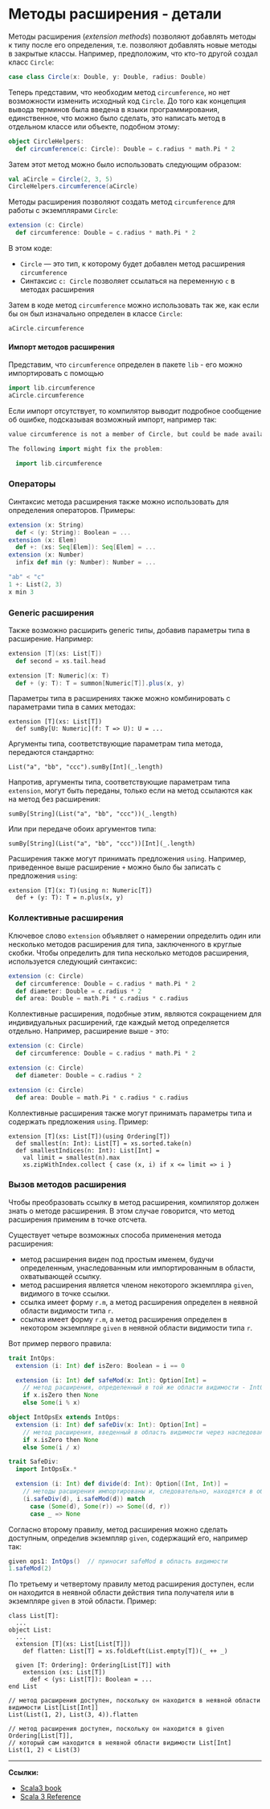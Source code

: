 # Методы расширения - детали

Методы расширения (_extension methods_) позволяют добавлять методы к типу после его определения, 
т.е. позволяют добавлять новые методы в закрытые классы. 
Например, предположим, что кто-то другой создал класс `Circle`:

```scala
case class Circle(x: Double, y: Double, radius: Double)
```

Теперь представим, что необходим метод `circumference`, но нет возможности изменить исходный код `Circle`. 
До того как концепция вывода терминов была введена в языки программирования, 
единственное, что можно было сделать, это написать метод в отдельном классе или объекте, подобном этому:

```scala
object CircleHelpers:
  def circumference(c: Circle): Double = c.radius * math.Pi * 2
```

Затем этот метод можно было использовать следующим образом:

```scala
val aCircle = Circle(2, 3, 5)
CircleHelpers.circumference(aCircle)
```

Методы расширения позволяют создать метод `circumference` для работы с экземплярами `Circle`:

```scala
extension (c: Circle)
  def circumference: Double = c.radius * math.Pi * 2
```

В этом коде:
- `Circle` — это тип, к которому будет добавлен метод расширения `circumference`
- Синтаксис `c: Circle` позволяет ссылаться на переменную `c` в методах расширения

Затем в коде метод `circumference` можно использовать так же, как если бы он был изначально определен в классе `Circle`:

```scala
aCircle.circumference
```

#### Импорт методов расширения

Представим, что `circumference` определен в пакете `lib` - его можно импортировать с помощью

```scala
import lib.circumference
aCircle.circumference
```

Если импорт отсутствует, то компилятор выводит подробное сообщение об ошибке, 
подсказывая возможный импорт, например так:

```scala
value circumference is not a member of Circle, but could be made available as an extension method.

The following import might fix the problem:

  import lib.circumference
```

### Операторы

Синтаксис метода расширения также можно использовать для определения операторов. Примеры:

```scala
extension (x: String)
  def < (y: String): Boolean = ...
extension (x: Elem)
  def +: (xs: Seq[Elem]): Seq[Elem] = ...
extension (x: Number)
  infix def min (y: Number): Number = ...

"ab" < "c"
1 +: List(2, 3)
x min 3
```

### Generic расширения

Также возможно расширить generic типы, добавив параметры типа в расширение. 
Например:

```scala
extension [T](xs: List[T])
  def second = xs.tail.head

extension [T: Numeric](x: T)
  def + (y: T): T = summon[Numeric[T]].plus(x, y)
```

Параметры типа в расширениях также можно комбинировать с параметрами типа в самих методах:

```
extension [T](xs: List[T])
  def sumBy[U: Numeric](f: T => U): U = ...
```

Аргументы типа, соответствующие параметрам типа метода, передаются стандартно:

```
List("a", "bb", "ccc").sumBy[Int](_.length)
```

Напротив, аргументы типа, соответствующие параметрам типа `extension`, могут быть переданы, 
только если на метод ссылаются как на метод без расширения:

```
sumBy[String](List("a", "bb", "ccc"))(_.length)
```

Или при передаче обоих аргументов типа:

```
sumBy[String](List("a", "bb", "ccc"))[Int](_.length)
```

Расширения также могут принимать предложения `using`. 
Например, приведенное выше расширение `+` можно было бы записать с предложения `using`:

```
extension [T](x: T)(using n: Numeric[T])
  def + (y: T): T = n.plus(x, y)
```

### Коллективные расширения

Ключевое слово `extension` объявляет о намерении определить один или несколько методов расширения для типа,
заключенного в круглые скобки.
Чтобы определить для типа несколько методов расширения, используется следующий синтаксис:

```scala
extension (c: Circle)
  def circumference: Double = c.radius * math.Pi * 2
  def diameter: Double = c.radius * 2
  def area: Double = math.Pi * c.radius * c.radius
```

Коллективные расширения, подобные этим, являются сокращением для индивидуальных расширений, 
где каждый метод определяется отдельно. 
Например, расширение выше - это:

```scala
extension (c: Circle)
  def circumference: Double = c.radius * math.Pi * 2

extension (c: Circle)
  def diameter: Double = c.radius * 2

extension (c: Circle)
  def area: Double = math.Pi * c.radius * c.radius
```

Коллективные расширения также могут принимать параметры типа и содержать предложения `using`. 
Пример:

```
extension [T](xs: List[T])(using Ordering[T])
  def smallest(n: Int): List[T] = xs.sorted.take(n)
  def smallestIndices(n: Int): List[Int] =
    val limit = smallest(n).max
    xs.zipWithIndex.collect { case (x, i) if x <= limit => i }
```

### Вызов методов расширения

Чтобы преобразовать ссылку в метод расширения, компилятор должен знать о методе расширения. 
В этом случае говорится, что метод расширения применим в точке отсчета. 

Существует четыре возможных способа применения метода расширения:
- метод расширения виден под простым именем, 
будучи определенным, унаследованным или импортированным в области, охватывающей ссылку.
- метод расширения является членом некоторого экземпляра `given`, видимого в точке ссылки.
- ссылка имеет форму `r.m`, а метод расширения определен в неявной области видимости типа `r`.
- ссылка имеет форму `r.m`, а метод расширения определен в некотором экземпляре `given` в неявной области видимости типа `r`.

Вот пример первого правила:

```scala
trait IntOps:
  extension (i: Int) def isZero: Boolean = i == 0

  extension (i: Int) def safeMod(x: Int): Option[Int] =
    // метод расширения, определенный в той же области видимости - IntOps
    if x.isZero then None
    else Some(i % x)

object IntOpsEx extends IntOps:
  extension (i: Int) def safeDiv(x: Int): Option[Int] =
    // метод расширения, введенный в область видимости через наследование от IntOps
    if x.isZero then None
    else Some(i / x)

trait SafeDiv:
  import IntOpsEx.*

  extension (i: Int) def divide(d: Int): Option[(Int, Int)] =
    // методы расширения импортированы и, следовательно, находятся в области видимости
    (i.safeDiv(d), i.safeMod(d)) match
      case (Some(d), Some(r)) => Some((d, r))
      case _ => None
```

Согласно второму правилу, метод расширения можно сделать доступным, 
определив экземпляр `given`, содержащий его, например так:

```scala
given ops1: IntOps()  // приносит safeMod в область видимости
1.safeMod(2)
```

По третьему и четвертому правилу метод расширения доступен, 
если он находится в неявной области действия типа получателя или в экземпляре `given` в этой области. 
Пример:

```
class List[T]:
  ...
object List:
  ...
  extension [T](xs: List[List[T]])
    def flatten: List[T] = xs.foldLeft(List.empty[T])(_ ++ _)

  given [T: Ordering]: Ordering[List[T]] with
    extension (xs: List[T])
      def < (ys: List[T]): Boolean = ...
end List

// метод расширения доступен, поскольку он находится в неявной области видимости List[List[Int]]
List(List(1, 2), List(3, 4)).flatten

// метод расширения доступен, поскольку он находится в given Ordering[List[T]], 
// который сам находится в неявной области видимости List[Int]
List(1, 2) < List(3)
```


---

**Ссылки:**
- [Scala3 book](https://docs.scala-lang.org/scala3/book/ca-extension-methods.html)
- [Scala 3 Reference](https://docs.scala-lang.org/scala3/reference/contextual/extension-methods.html)
